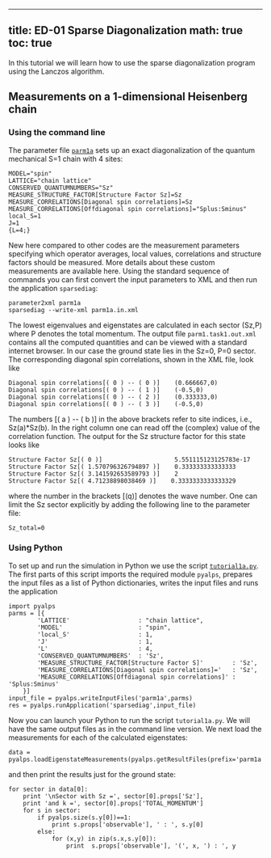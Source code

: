 
---
title: ED-01 Sparse Diagonalization
math: true
toc: true
---

In this tutorial we will learn how to use the sparse diagonalization program using the Lanczos algorithm.

## Measurements on a 1-dimensional Heisenberg chain

### Using the command line

The parameter file <a href="../codes/ed-01-sparsediag/parm1a" download>`parm1a`</a> sets up an exact diagonalization of the quantum mechanical S=1 chain with 4 sites:

    MODEL="spin"
    LATTICE="chain lattice"
    CONSERVED_QUANTUMNUMBERS="Sz"
    MEASURE_STRUCTURE_FACTOR[Structure Factor Sz]=Sz
    MEASURE_CORRELATIONS[Diagonal spin correlations]=Sz
    MEASURE_CORRELATIONS[Offdiagonal spin correlations]="Splus:Sminus"
    local_S=1
    J=1
    {L=4;}
    
New here compared to other codes are the measurement parameters specifying which operator averages, local values, correlations and structure factors should be measured. More details about these custom measurements are available here.
Using the standard sequence of commands you can first convert the input parameters to XML and then run the application `sparsediag`:

    parameter2xml parm1a
    sparsediag --write-xml parm1a.in.xml
    
The lowest eigenvalues and eigenstates are calculated in each sector (Sz,P) where P denotes the total momentum. The output file `parm1.task1.out.xml` contains all the computed quantities and can be viewed with a standard internet browser. In our case the ground state lies in the Sz=0, P=0 sector. The corresponding diagonal spin correlations, shown in the XML file, look like

    Diagonal spin correlations[( 0 ) -- ( 0 )]    (0.666667,0)
    Diagonal spin correlations[( 0 ) -- ( 1 )]    (-0.5,0)
    Diagonal spin correlations[( 0 ) -- ( 2 )]    (0.333333,0)
    Diagonal spin correlations[( 0 ) -- ( 3 )]    (-0.5,0)
    
The numbers \[( a ) -- ( b )\] in the above brackets refer to site indices, i.e., Sz(a)\*Sz(b). In the right column one can read off the (complex) value of the correlation function.
The output for the Sz structure factor for this state looks like

    Structure Factor Sz[( 0 )]                    5.551115123125783e-17
    Structure Factor Sz[( 1.570796326794897 )]    0.333333333333333
    Structure Factor Sz[( 3.141592653589793 )]    2
    Structure Factor Sz[( 4.71238898038469 )]    0.3333333333333329

where the number in the brackets \[(q)\] denotes the wave number.
One can limit the Sz sector explicitly by adding the following line to the parameter file:

    Sz_total=0
    
### Using Python

To set up and run the simulation in Python we use the script <a href="../codes/ed-01-sparsediag/tutorial1a.py" download>`tutorial1a.py`</a>. The first parts of this script imports the required module `pyalps`, prepares the input files as a list of Python dictionaries, writes the input files and runs the application

    import pyalps
    parms = [{ 
            'LATTICE'                   : "chain lattice", 
            'MODEL'                     : "spin",
            'local_S'                   : 1,
            'J'                         : 1,
            'L'                         : 4,
            'CONSERVED_QUANTUMNUMBERS'  : 'Sz',
            'MEASURE_STRUCTURE_FACTOR[Structure Factor S]'        : 'Sz',
            'MEASURE_CORRELATIONS[Diagonal spin correlations]='   : 'Sz',
            'MEASURE_CORRELATIONS[Offdiagonal spin correlations]' : 'Splus:Sminus'
        }]
    input_file = pyalps.writeInputFiles('parm1a',parms)
    res = pyalps.runApplication('sparsediag',input_file)
    
Now you can launch your Python to run the script `tutorial1a.py`. We will have the same output files as in the command line version.
We next load the measurements for each of the calculated eigenstates:

    data = pyalps.loadEigenstateMeasurements(pyalps.getResultFiles(prefix='parm1a'))

and then print the results just for the ground state:

    for sector in data[0]:
        print '\nSector with Sz =', sector[0].props['Sz'], 
        print 'and k =', sector[0].props['TOTAL_MOMENTUM']
        for s in sector:
            if pyalps.size(s.y[0])==1:
                print s.props['observable'], ' : ', s.y[0]
            else:
                for (x,y) in zip(s.x,s.y[0]):
                    print  s.props['observable'], '(', x, ') : ', y

